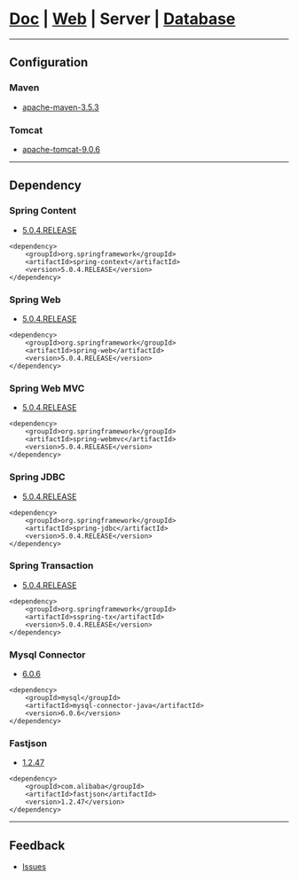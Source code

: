 # [Doc](https://github.com/FlymeStudio/FlymeStudio-Doc/blob/master/README.md) | [Web](https://github.com/FlymeStudio/FlymeStudio-Web/blob/master/README.md) | Server | [Database](https://github.com/FlymeStudio/FlymeStudio-Database/blob/master/README.md)

---
## Configuration

### Maven
- [apache-maven-3.5.3](https://maven.apache.org/download.cgi)

### Tomcat
- [apache-tomcat-9.0.6](https://tomcat.apache.org/download-90.cgi)

---
## Dependency

### Spring Content
- [5.0.4.RELEASE](http://www.mvnrepository.com/artifact/org.springframework/spring-context/5.0.4.RELEASE)
```
<dependency>
    <groupId>org.springframework</groupId>
    <artifactId>spring-context</artifactId>
    <version>5.0.4.RELEASE</version>
</dependency>
```

### Spring Web
- [5.0.4.RELEASE](http://www.mvnrepository.com/artifact/org.springframework/spring-web/5.0.4.RELEASE)
```
<dependency>
    <groupId>org.springframework</groupId>
    <artifactId>spring-web</artifactId>
    <version>5.0.4.RELEASE</version>
</dependency>
```

### Spring Web MVC
- [5.0.4.RELEASE](http://www.mvnrepository.com/artifact/org.springframework/spring-webmvc/5.0.4.RELEASE)
```
<dependency>
    <groupId>org.springframework</groupId>
    <artifactId>spring-webmvc</artifactId>
    <version>5.0.4.RELEASE</version>
</dependency>
```

### Spring JDBC
- [5.0.4.RELEASE](http://www.mvnrepository.com/artifact/org.springframework/spring-jdbc/5.0.4.RELEASE)
```
<dependency>
    <groupId>org.springframework</groupId>
    <artifactId>spring-jdbc</artifactId>
    <version>5.0.4.RELEASE</version>
</dependency>
```

### Spring Transaction
- [5.0.4.RELEASE](http://www.mvnrepository.com/artifact/org.springframework/spring-tx)
```
<dependency>
    <groupId>org.springframework</groupId>
    <artifactId>sspring-tx</artifactId>
    <version>5.0.4.RELEASE</version>
</dependency>
```

### Mysql Connector
- [6.0.6](http://www.mvnrepository.com/artifact/mysql/mysql-connector-java/6.0.6)
```
<dependency>
    <groupId>mysql</groupId>
    <artifactId>mysql-connector-java</artifactId>
    <version>6.0.6</version>
</dependency>
```

### Fastjson
- [1.2.47](http://mvnrepository.com/artifact/com.alibaba/fastjson/1.2.47)
```
<dependency>
    <groupId>com.alibaba</groupId>
    <artifactId>fastjson</artifactId>
    <version>1.2.47</version>
</dependency>
```

---
## Feedback
- [Issues](https://github.com/FlymeStudio/FlymeStudio-Server/issues)

